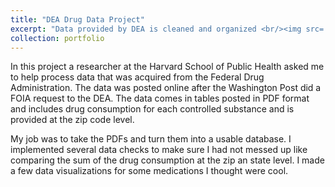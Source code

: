 ```yaml
---
title: "DEA Drug Data Project"
excerpt: "Data provided by DEA is cleaned and organized <br/><img src='/images/500x300.png'>"
collection: portfolio
---
```


In this project a researcher at the Harvard School of Public Health asked me to help process data that was
acquired from the Federal Drug Administration. The data was posted online after the Washington Post
did a FOIA request to the DEA. The data comes in tables posted in PDF format and includes drug consumption for each controlled substance and is provided at the zip code level.

My job was to take the PDFs and turn them into a usable database. I implemented several data checks to
make sure I had not messed up like comparing the sum of the drug consumption at the zip an state level.
I made a few data visualizations for some medications I thought were cool.
